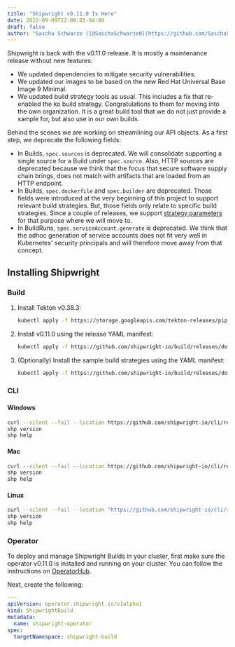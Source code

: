 ```yaml
---
title: "Shipwright v0.11.0 Is Here"
date: 2022-09-09T12:00:01-04:00
draft: false
author: "Sascha Schwarze ([@SaschaSchwarze0](https://github.com/SaschaSchwarze0))"
---
```


Shipwright is back with the v0.11.0 release. It is mostly a maintenance release without new features:

* We updated dependencies to mitigate security vulnerabilities.
* We updated our images to be based on the new Red Hat Universal Base Image 9 Minimal.
* We updated build strategy tools as usual. This includes a fix that re-enabled the ko build strategy. Congratulations to them for moving into the own organization. It is a great build tool that we do not just provide a sample for, but also use in our own builds.

Behind the scenes we are working on streamlining our API objects. As a first step, we deprecate the following fields:

* In Builds, `spec.sources` is deprecated. We will consolidate supporting a single source for a Build under `spec.source`. Also, HTTP sources are deprecated because we think that the focus that secure software supply chain brings, does not match with artifacts that are loaded from an HTTP endpoint.
* In Builds, `spec.dockerfile` and `spec.builder` are deprecated. Those fields were introduced at the very beginning of this project to support relevant build strategies. But, those fields only relate to specific build strategies. Since a couple of releases, we support [strategy parameters](https://shipwright.io/docs/build/buildstrategies/#strategy-parameters) for that purpose where we will move to.
* In BuildRuns, `spec.serviceAccount.generate` is deprecated. We think that the adhoc generation of service accounts does not fit very well in Kubernetes' security principals and will therefore move away from that concept.

## Installing Shipwright

### Build

1. Install Tekton v0.38.3:

   ```bash
   kubectl apply -f https://storage.googleapis.com/tekton-releases/pipeline/previous/v0.38.3/release.yaml
   ```

2. Install v0.11.0 using the release YAML manifest:

   ```bash
   kubectl apply -f https://github.com/shipwright-io/build/releases/download/v0.11.0/release.yaml
   ```

3. (Optionally) Install the sample build strategies using the YAML manifest:

   ```bash
   kubectl apply -f https://github.com/shipwright-io/build/releases/download/v0.11.0/sample-strategies.yaml
   ```

### CLI

#### Windows

```sh
curl --silent --fail --location https://github.com/shipwright-io/cli/releases/download/v0.11.0/cli_0.11.0_windows_x86_64.tar.gz | tar xzf - shp.exe
shp version
shp help
```

#### Mac

```sh
curl --silent --fail --location https://github.com/shipwright-io/cli/releases/download/v0.11.0/cli_0.11.0_macOS_$(uname -m).tar.gz | tar -xzf - -C /usr/local/bin shp
shp version
shp help
```

#### Linux

```sh
curl --silent --fail --location "https://github.com/shipwright-io/cli/releases/download/v0.11.0/cli_0.11.0_linux_$(uname -m | sed 's/aarch64/arm64/').tar.gz" | sudo tar -xzf - -C /usr/bin shp
shp version
shp help
```

### Operator

To deploy and manage Shipwright Builds in your cluster, first make sure the operator v0.11.0 is installed and running on your cluster. You can follow the instructions on [OperatorHub](https://operatorhub.io/operator/shipwright-operator).

Next, create the following:

```yaml
---
apiVersion: operator.shipwright.io/v1alpha1
kind: ShipwrightBuild
metadata:
  name: shipwright-operator
spec:
  targetNamespace: shipwright-build
```
